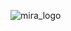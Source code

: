 ![mira_logo](https://user-images.githubusercontent.com/6326111/141236044-939c91da-3d2d-4222-9bb1-cd862966a91f.png)
